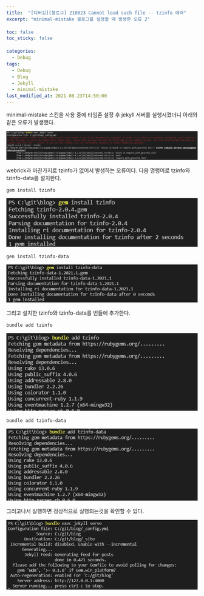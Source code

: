 ```yaml
---
title:  "[디버깅][블로그] 210823 Cannot load such file -- tzinfo 에러"
excerpt: "minimal-mistake 블로그를 설정할 때 발생한 오류 2"

toc: false
toc_sticky: false

categories:
  - Debug
tags:
  - Debug
  - Blog
  - Jekyll
  - minimal-mistake
last_modified_at: 2021-08-23T14:50:00
---
```


minimal-mistake 스킨을 사용 중에 타임존 설정 후 jekyll 서버를 실행시켰더니 아래와 같은 오류가 발생했다.
<p class="code"><img src="/assets/images/21090604.png" /></p>

webrick과 마찬가지로 tzinfo가 없어서 발생하는 오류이다.
다음 명렁어로 tzinfo와 tzinfo-data를 설치한다.

```
gem install tzinfo
```
<p class="code"><img src="/assets/images/21090605.png" /></p>

```
gen install tzinfo-data
```

<p class="code"><img src="/assets/images/21090606.png" /></p>

그리고 설치한 tzinfo와 tzinfo-data를 번들에 추가한다.

```
bundle add tzinfo
```

<p class="code"><img src="/assets/images/21090607.png" /></p>

```
bundle add tzinfo-data
```

<p class="code"><img src="/assets/images/21090608.png" /></p>

그러고나서 실행하면 정상적으로 실행되는것을 확인할 수 있다.

<p class="code"><img src="/assets/images/21090609.png" /></p>

